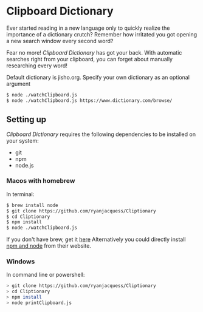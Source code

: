 # Clipboard Dictionary
Ever started reading in a new language only to quickly realize the importance of a dictionary crutch? Remember how irritated you got opening a new search window every second word?

Fear no more! *Clipboard Dictionary* has got your back. With automatic searches right from your clipboard, you can forget about manually researching every word!

Default dictionary is jisho.org. Specify your own dictionary as an optional argument
```sh
$ node ./watchClipboard.js
$ node ./watchClipboard.js https://www.dictionary.com/browse/
```

## Setting up
*Clipboard Dictionary* requires the following dependencies to be installed on your system:
 - git
 - npm
 - node.js

### Macos with homebrew
In terminal:
```sh
$ brew install node
$ git clone https://github.com/ryanjacquess/Cliptionary
$ cd Cliptionary
$ npm install
$ node ./watchClipboard.js
```
If you don't have brew, get it [here](https://brew.sh/#install)
Alternatively you could directly install [npm and node](https://www.npmjs.com/get-npm) from their website.
### Windows
In command line or powershell:
```sh
> git clone https://github.com/ryanjacquess/Cliptionary
> cd Cliptionary
> npm install
> node printClipboard.js
```
